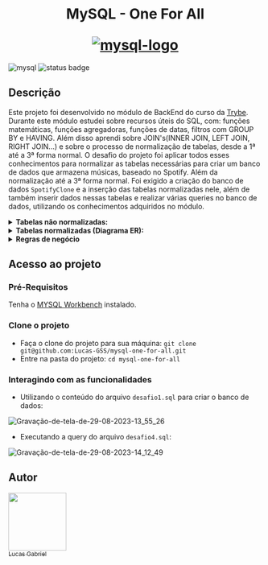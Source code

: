 <h1 align="center">
  <p align="center">MySQL - One For All</p>
  <a href="https://dev.mysql.com/doc/refman/8.0/en/" target="_blank"/>
    <img src="https://github.com/Lucas-GSS/mysql-all-for-one/assets/84993564/96011a09-3310-435b-b62c-170a1381f713" alt="mysql-logo">
  </a>
</h1>

<p>
  <img src="https://img.shields.io/badge/MySQL-005C84?style=for-the-badge&logo=mysql&logoColor=white" alt="mysql">
  <img src="https://img.shields.io/badge/Status-Conclu%C3%ADdo-green" alt="status badge">
</p>

## Descrição
Este projeto foi desenvolvido no módulo de BackEnd do curso da [Trybe](https://www.betrybe.com/). Durante este módulo estudei sobre recursos úteis do SQL, com: funções matemáticas, funções agregadoras, funções de datas, filtros com GROUP BY e HAVING. Além disso aprendi sobre JOIN's(INNER JOIN, LEFT JOIN, RIGHT JOIN...) e sobre o processo de normalização de tabelas, desde a 1ª até a 3ª forma normal.
O desafio do projeto foi aplicar todos esses conhecimentos para normalizar as tabelas necessárias para criar um banco de dados que armazena músicas, baseado no Spotify. Além da normalização até a 3ª forma normal. Foi exigido a criação do banco de dados `SpotifyClone` e a inserção das tabelas normalizadas nele, além de também inserir dados nessas tabelas e realizar várias queries no banco de dados, utilizando os conhecimentos adquiridos no módulo.
<details>
 <summary>
   <strong>Tabelas não normalizadas:</strong>
 </summary>
  
  ![non-normalized-tables](https://github.com/Lucas-GSS/mysql-one-for-all/assets/84993564/084619cf-d2eb-45c8-bff6-e8f0d36dede5)
</details>

<details>
 <summary>
   <strong>Tabelas normalizadas (Diagrama ER):</strong>
 </summary>
  
  ![Captura de tela de 2023-08-29 17-55-39](https://github.com/Lucas-GSS/mysql-one-for-all/assets/84993564/f972662e-980d-4e5d-a3fb-af503296f136)

</details>

<details>
<summary><strong>Regras de negócio</strong></summary>  
O banco de dados deve seguir as regras de negócio e ser capaz de recuperar:

* Informações sobre quais planos estão disponíveis e seus detalhes;
  * Cada pessoa usuária pode possuir apenas um plano.

* Informações sobre todas as pessoas artistas;
  * Uma pessoa artista pode ter vários álbuns;
  * Uma pessoa artista pode ser seguida por várias pessoas usuárias.

* Informações sobre todos os álbuns de cada artista;
  * Para fins deste projeto, considere que cada álbum possui apenas uma pessoa artista como principal;
  * Cada álbum possui várias canções.

* Informações sobre todas as canções de cada álbum;
  * Para fins deste projeto, considere que cada canção está contida em apenas um álbum.

* Informações sobre todas as pessoas usuárias, seus planos, seu histórico de reprodução e pessoas artistas seguidas.
  * Uma pessoa usuária pode possuir apenas um plano;
  * Cada música do histórico de reprodução pode aparecer uma única vez por pessoa (para simplificar, considere que o objetivo do histórico é saber **quais** canções já foram reproduzidas e **não quantas vezes** foram reproduzidas);
  * Uma pessoa usuária pode seguir várias pessoas artistas, mas cada pessoa artista pode ser seguida apenas uma vez por pessoa usuária.

</details>

## Acesso ao projeto
### Pré-Requisitos
Tenha o [MYSQL Workbench](https://dev.mysql.com/downloads/workbench/) instalado.

### Clone o projeto
- Faça o clone do projeto para sua máquina: `git clone git@github.com:Lucas-GSS/mysql-one-for-all.git`
- Entre na pasta do projeto: `cd mysql-one-for-all`
### Interagindo com as funcionalidades

- Utilizando o conteúdo do arquivo `desafio1.sql` para criar o banco de dados:

![Gravação-de-tela-de-29-08-2023-13_55_26](https://github.com/Lucas-GSS/mysql-one-for-all/assets/84993564/545079df-2c46-4294-8f99-689cca3adfa9)

- Executando a query do arquivo `desafio4.sql`:

![Gravação-de-tela-de-29-08-2023-14_12_49](https://github.com/Lucas-GSS/mysql-one-for-all/assets/84993564/541a635f-ed00-4a49-aa58-734751f61511)


## Autor

[<img src="https://avatars.githubusercontent.com/u/84993564?v=4" width=115><br><sub>Lucas Gabriel</sub>](https://github.com/Lucas-GSS)
